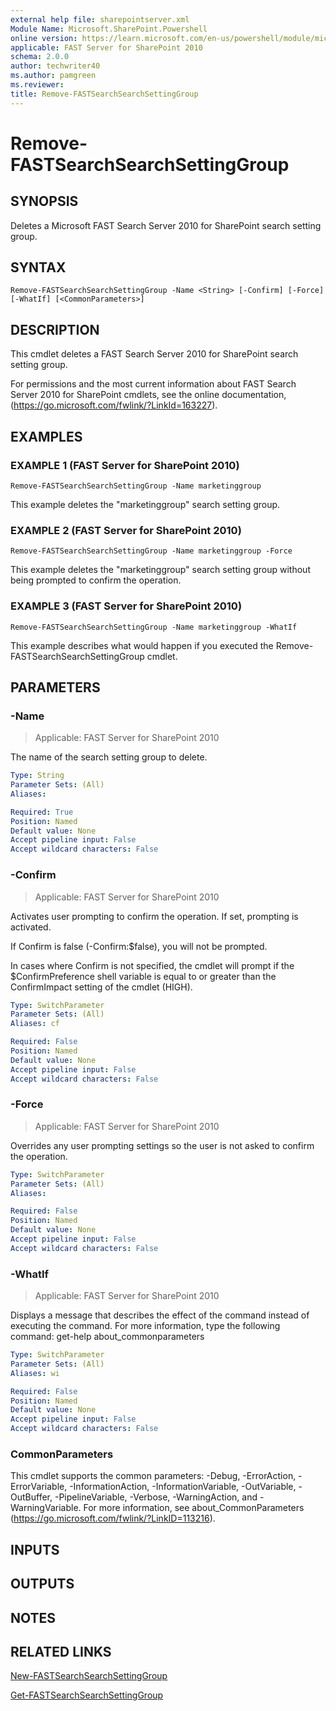 ```yaml
---
external help file: sharepointserver.xml
Module Name: Microsoft.SharePoint.Powershell
online version: https://learn.microsoft.com/en-us/powershell/module/microsoft.sharepoint.powershell/remove-fastsearchsearchsettinggroup
applicable: FAST Server for SharePoint 2010
schema: 2.0.0
author: techwriter40
ms.author: pamgreen
ms.reviewer:
title: Remove-FASTSearchSearchSettingGroup
---
```


# Remove-FASTSearchSearchSettingGroup

## SYNOPSIS
Deletes a Microsoft FAST Search Server 2010 for SharePoint search setting group.

## SYNTAX

```
Remove-FASTSearchSearchSettingGroup -Name <String> [-Confirm] [-Force] [-WhatIf] [<CommonParameters>]
```

## DESCRIPTION
This cmdlet deletes a FAST Search Server 2010 for SharePoint search setting group.

For permissions and the most current information about FAST Search Server 2010 for SharePoint cmdlets, see the online documentation, (https://go.microsoft.com/fwlink/?LinkId=163227).

## EXAMPLES

### EXAMPLE 1 (FAST Server for SharePoint 2010)
```
Remove-FASTSearchSearchSettingGroup -Name marketinggroup
```

This example deletes the "marketinggroup" search setting group.

### EXAMPLE 2 (FAST Server for SharePoint 2010)
```
Remove-FASTSearchSearchSettingGroup -Name marketinggroup -Force
```

This example deletes the "marketinggroup" search setting group without being prompted to confirm the operation.

### EXAMPLE 3 (FAST Server for SharePoint 2010)
```
Remove-FASTSearchSearchSettingGroup -Name marketinggroup -WhatIf
```

This example describes what would happen if you executed the Remove-FASTSearchSearchSettingGroup cmdlet.

## PARAMETERS

### -Name

> Applicable: FAST Server for SharePoint 2010

The name of the search setting group to delete.

```yaml
Type: String
Parameter Sets: (All)
Aliases:

Required: True
Position: Named
Default value: None
Accept pipeline input: False
Accept wildcard characters: False
```

### -Confirm

> Applicable: FAST Server for SharePoint 2010

Activates user prompting to confirm the operation.
If set, prompting is activated.

If Confirm is false (-Confirm:$false), you will not be prompted.

In cases where Confirm is not specified, the cmdlet will prompt if the $ConfirmPreference shell variable is equal to or greater than the ConfirmImpact setting of the cmdlet (HIGH).

```yaml
Type: SwitchParameter
Parameter Sets: (All)
Aliases: cf

Required: False
Position: Named
Default value: None
Accept pipeline input: False
Accept wildcard characters: False
```

### -Force

> Applicable: FAST Server for SharePoint 2010

Overrides any user prompting settings so the user is not asked to confirm the operation.

```yaml
Type: SwitchParameter
Parameter Sets: (All)
Aliases:

Required: False
Position: Named
Default value: None
Accept pipeline input: False
Accept wildcard characters: False
```

### -WhatIf

> Applicable: FAST Server for SharePoint 2010

Displays a message that describes the effect of the command instead of executing the command.
For more information, type the following command: get-help about_commonparameters

```yaml
Type: SwitchParameter
Parameter Sets: (All)
Aliases: wi

Required: False
Position: Named
Default value: None
Accept pipeline input: False
Accept wildcard characters: False
```

### CommonParameters
This cmdlet supports the common parameters: -Debug, -ErrorAction, -ErrorVariable, -InformationAction, -InformationVariable, -OutVariable, -OutBuffer, -PipelineVariable, -Verbose, -WarningAction, and -WarningVariable. For more information, see about_CommonParameters (https://go.microsoft.com/fwlink/?LinkID=113216).

## INPUTS

## OUTPUTS

## NOTES

## RELATED LINKS

[New-FASTSearchSearchSettingGroup](New-FASTSearchSearchSettingGroup.md)

[Get-FASTSearchSearchSettingGroup](Get-FASTSearchSearchSettingGroup.md)
